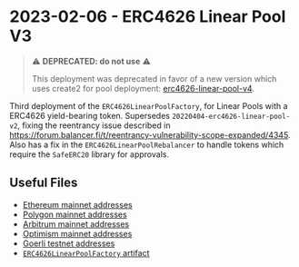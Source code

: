# 2023-02-06 - ERC4626 Linear Pool V3

> ⚠️ **DEPRECATED: do not use** ⚠️
>
> This deployment was deprecated in favor of a new version which uses create2 for pool deployment: [erc4626-linear-pool-v4](../../20230409-erc4626-linear-pool-v4/).

Third deployment of the `ERC4626LinearPoolFactory`, for Linear Pools with a ERC4626 yield-bearing token.
Supersedes `20220404-erc4626-linear-pool-v2`, fixing the reentrancy issue described in https://forum.balancer.fi/t/reentrancy-vulnerability-scope-expanded/4345.
Also has a fix in the `ERC4626LinearPoolRebalancer` to handle tokens which require the `SafeERC20` library for approvals.

## Useful Files

- [Ethereum mainnet addresses](./output/mainnet.json)
- [Polygon mainnet addresses](./output/polygon.json)
- [Arbitrum mainnet addresses](./output/arbitrum.json)
- [Optimism mainnet addresses](./output/optimism.json)
- [Goerli testnet addresses](./output/goerli.json)
- [`ERC4626LinearPoolFactory` artifact](./artifact/ERC4626LinearPoolFactory.json)

